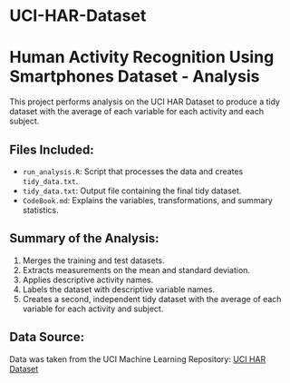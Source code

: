 # UCI-HAR-Dataset
# Human Activity Recognition Using Smartphones Dataset - Analysis

This project performs analysis on the UCI HAR Dataset to produce a tidy dataset with the average of each variable for each activity and each subject.

## Files Included:
- `run_analysis.R`: Script that processes the data and creates `tidy_data.txt`.
- `tidy_data.txt`: Output file containing the final tidy dataset.
- `CodeBook.md`: Explains the variables, transformations, and summary statistics.

## Summary of the Analysis:
1. Merges the training and test datasets.
2. Extracts measurements on the mean and standard deviation.
3. Applies descriptive activity names.
4. Labels the dataset with descriptive variable names.
5. Creates a second, independent tidy dataset with the average of each variable for each activity and subject.

## Data Source:
Data was taken from the UCI Machine Learning Repository:
[UCI HAR Dataset](https://archive.ics.uci.edu/ml/datasets/human+activity+recognition+using+smartphones)

